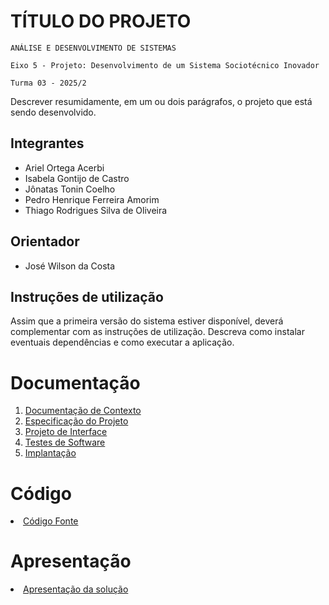# TÍTULO DO PROJETO

`ANÁLISE E DESENVOLVIMENTO DE SISTEMAS`

`Eixo 5 - Projeto: Desenvolvimento de um Sistema Sociotécnico Inovador`

`Turma 03 - 2025/2`

Descrever resumidamente, em um ou dois parágrafos, o projeto que está sendo desenvolvido.

## Integrantes

* Ariel Ortega Acerbi
* Isabela Gontijo de Castro
* Jônatas Tonin Coelho
* Pedro Henrique Ferreira Amorim
* Thiago Rodrigues Silva de Oliveira

## Orientador

* José Wilson da Costa

## Instruções de utilização

Assim que a primeira versão do sistema estiver disponível, deverá complementar com as instruções de utilização. Descreva como instalar eventuais dependências e como executar a aplicação.

# Documentação

<ol>
<li><a href="documentos/01-Documentação de Contexto.md"> Documentação de Contexto</a></li>
<li><a href="documentos/02-Especificação do Projeto.md"> Especificação do Projeto</a></li>
<li><a href="documentos/03-Projeto de Interface.md"> Projeto de Interface</a></li>
<li><a href="documentos/04-Testes de Software.md"> Testes de Software</a></li>
<li><a href="documentos/05-Implantação.md"> Implantação</a></li>
</ol>

# Código

<li><a href="codigo-fonte/README.md"> Código Fonte</a></li>

# Apresentação

<li><a href="apresentacao/README.md"> Apresentação da solução</a></li>
